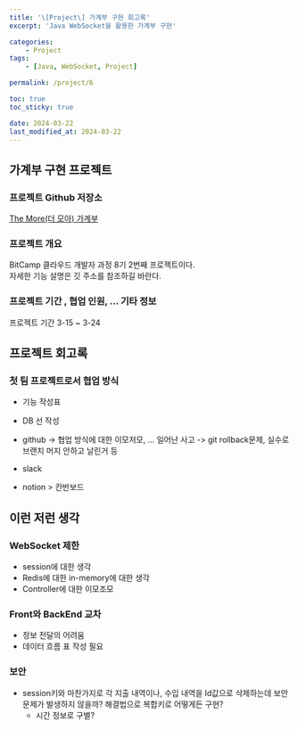 ```yaml
---
title: '\[Project\] 가계부 구현 회고록'
excerpt: 'Java WebSocket을 활용한 가계부 구현'

categories:
    - Project
tags:
    - [Java, WebSocket, Project]

permalink: /project/6

toc: true
toc_sticky: true

date: 2024-03-22
last_modified_at: 2024-03-22
---
```


## 가계부 구현 프로젝트

### 프로젝트 Github 저장소

[The More(더 모아) 가계부](https://github.com/iiiiii-dle/TheMore)

### 프로젝트 개요

BitCamp 클라우드 개발자 과정 8기 2번째 프로젝트이다.  
자세한 기능 설명은 깃 주소를 참조하길 바란다.

### 프로젝트 기간 , 협업 인원, ... 기타 정보

프로젝트 기간 3-15 ~ 3-24

## 프로젝트 회고록

### 첫 팀 프로젝트로서 협업 방식

-   기능 작성표
-   DB 선 작성
-   github -> 협업 방식에 대한 이모저모, ...
    일어난 사고 -> git rollback문제, 실수로 브랜치 머지 안하고 날린거 등

-   slack
-   notion > 칸반보드

## 이런 저런 생각

### WebSocket 제한

-   session에 대한 생각
-   Redis에 대한 in-memory에 대한 생각
-   Controller에 대한 이모조모

### Front와 BackEnd 교차

-   정보 전달의 어려움
-   데이터 흐름 표 작성 필요

### 보안

-   session키와 마찬가지로 각 지출 내역이나, 수입 내역을 Id값으로 삭제하는데 보안 문제가 발생하지 않을까? 해결법으로 복합키로 어떻게든 구현?
    -   시간 정보로 구별?
